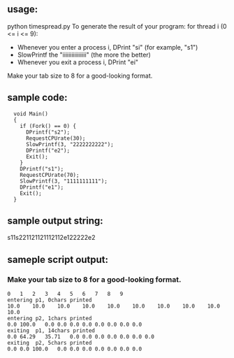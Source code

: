 ## usage:
python timespread.py <the result of your program>
To generate the result of your program:
for thread i (0 <= i <= 9):
 - Whenever you enter a process i, DPrint "si" (for example, "s1")
 - SlowPrintf the "iiiiiiiiiiiiiiii" (the more the better)
 - Whenever you exit a process i, DPrint "ei"

Make your tab size to 8 for a good-looking format.

## sample code:
```
  void Main()
  {
    if (Fork() == 0) {
      DPrintf("s2");
      RequestCPUrate(30);
      SlowPrintf(3, "2222222222");
      DPrintf("e2");
      Exit();
    }
    DPrintf("s1");
    RequestCPUrate(70);
    SlowPrintf(3, "1111111111");
    DPrintf("e1");
    Exit();
  }
```
## sample output string:
s11s221121121112112e122222e2

## sameple script output:
### Make your tab size to 8 for a good-looking format.
```
0	1	2	3	4	5	6	7	8	9
entering p1, 0chars printed
10.0	10.0	10.0	10.0	10.0	10.0	10.0	10.0	10.0	10.0
entering p2, 1chars printed
0.0	100.0	0.0	0.0	0.0	0.0	0.0	0.0	0.0	0.0
exiting  p1, 14chars printed
0.0	64.29	35.71	0.0	0.0	0.0	0.0	0.0	0.0	0.0
exiting  p2, 5chars printed
0.0	0.0	100.0	0.0	0.0	0.0	0.0	0.0	0.0	0.0
```
